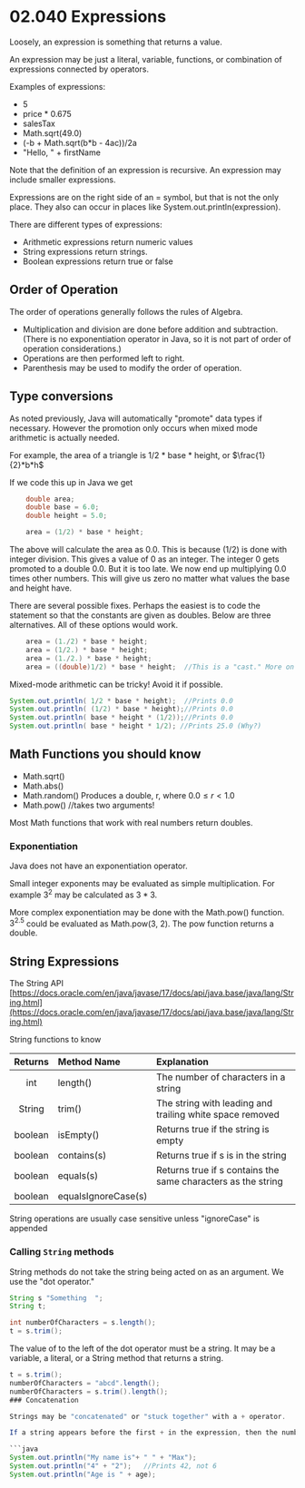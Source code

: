 # 02.040 Expressions

Loosely, an expression is something that returns a value.

An expression may be just a literal, variable, functions, or combination of expressions connected by operators.

Examples of expressions:

* 5
* price * 0.675
* salesTax
* Math.sqrt(49.0)
* (-b + Math.sqrt(b*b - 4ac))/2a
* "Hello, " + firstName

Note that the definition of an expression is recursive.  An expression may include smaller expressions.

Expressions are on the right side of an = symbol, but that is not the only place.  They also can occur in places like System.out.println(expression).

There are different types of expressions:

* Arithmetic expressions return numeric values
* String expressions return strings.
* Boolean expressions return true or false

## Order of Operation

The order of operations generally follows the rules of Algebra.  

* Multiplication and division are done before addition and subtraction.  (There is no exponentiation operator in Java, so it is not part of order of operation considerations.)  
* Operations are then performed left to right.  
* Parenthesis may be used to modify the order of operation.

## Type conversions
As noted previously, Java will automatically "promote" data types if necessary.  However the promotion only occurs when mixed mode arithmetic is actually needed.  

For example, the area of a triangle is 1/2 * base * height, or $\frac{1}{2}*b*h$

If we code this up in Java we get

```java
    double area;
    double base = 6.0;
    double height = 5.0;

    area = (1/2) * base * height;
```

The above will calculate the area as 0.0.  This is because (1/2) is done with integer division.  This gives a value of 0 as an integer.  The integer 0 gets promoted to a double 0.0.  But it is too late.  We now end up multiplying 0.0 times other numbers.  This will give us zero no matter what values the base and height have.

There are several possible fixes.  Perhaps the easiest is to code the statement so that the constants are given as doubles.  Below are three alternatives.  All of these options would work.

```java
    area = (1./2) * base * height;
    area = (1/2.) * base * height;
    area = (1./2.) * base * height;
    area = ((double)1/2) * base * height;  //This is a "cast." More on casts next week.
```
Mixed-mode arithmetic can be tricky!  Avoid it if possible.

```java
System.out.println( 1/2 * base * height);  //Prints 0.0
System.out.println( (1/2) * base * height);//Prints 0.0
System.out.println( base * height * (1/2));//Prints 0.0
System.out.println( base * height * 1/2); //Prints 25.0 (Why?)
```
## Math Functions you should know

* Math.sqrt()
* Math.abs()
* Math.random()  Produces a double, r, where $0.0 \leq r \lt 1.0$
* Math.pow()  //takes two arguments!

Most Math functions that work with real numbers return doubles.

### Exponentiation

Java does not have an exponentiation operator.

Small integer exponents may be evaluated as simple multiplication.  For example $3^2$ may be calculated as $3*3$.  

More complex exponentiation may be done with the Math.pow() function.  $3^{2.5}$ could be evaluated as Math.pow(3, 2).  The pow function returns a double.

## String Expressions

The String API  [https://docs.oracle.com/en/java/javase/17/docs/api/java.base/java/lang/String.html](https://docs.oracle.com/en/java/javase/17/docs/api/java.base/java/lang/String.html)

String functions to know

Returns | Method Name | Explanation
:---:|:---|:---
int|length()|The number of characters in a string
String|trim()|The string with leading and trailing white space removed
boolean|isEmpty()|Returns true if the string is empty
boolean|contains(s)| Returns true if s is in the string
boolean|equals(s)|Returns true if s contains the same characters as the string
boolean|equalsIgnoreCase(s)|

String operations are usually case sensitive unless "ignoreCase" is appended

### Calling `String` methods

String methods do not take the string being acted on as an argument.  We use the "dot operator."

```java
String s "Something  ";
String t;

int numberOfCharacters = s.length();
t = s.trim();
```
The value of to the left of the dot operator must be a string.  It may be a variable, a literal, or a String method that returns a string.

```java
t = s.trim();
numberOfCharacters = "abcd".length();
numberOfCharacters = s.trim().length();
### Concatenation

Strings may be "concatenated" or "stuck together" with a + operator.

If a string appears before the first + in the expression, then the number is promoted to a String.

```java
System.out.println("My name is"+ " " + "Max");
System.out.println("4" + "2");   //Prints 42, not 6
System.out.println("Age is " + age);
```